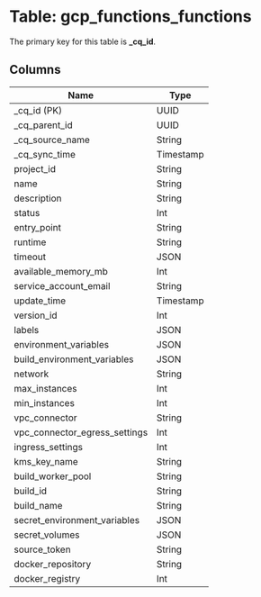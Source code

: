 # Table: gcp_functions_functions



The primary key for this table is **_cq_id**.


## Columns
| Name          | Type          |
| ------------- | ------------- |
|_cq_id (PK)|UUID|
|_cq_parent_id|UUID|
|_cq_source_name|String|
|_cq_sync_time|Timestamp|
|project_id|String|
|name|String|
|description|String|
|status|Int|
|entry_point|String|
|runtime|String|
|timeout|JSON|
|available_memory_mb|Int|
|service_account_email|String|
|update_time|Timestamp|
|version_id|Int|
|labels|JSON|
|environment_variables|JSON|
|build_environment_variables|JSON|
|network|String|
|max_instances|Int|
|min_instances|Int|
|vpc_connector|String|
|vpc_connector_egress_settings|Int|
|ingress_settings|Int|
|kms_key_name|String|
|build_worker_pool|String|
|build_id|String|
|build_name|String|
|secret_environment_variables|JSON|
|secret_volumes|JSON|
|source_token|String|
|docker_repository|String|
|docker_registry|Int|